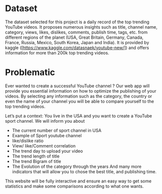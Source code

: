 # Dataset
The dataset selected for this project is a daily record of the top trending YouTube videos. It proposes numerous insights such as title, channel name, category, views, likes, dislikes, comments, publish time, tags, etc. from different regions of the planet (USA, Great Britain, Germany, Canada, France, Russia, Mexico, South Korea, Japan and India).
It is provided by kaggle ([https://www.kaggle.com/datasnaek/youtube-new/]) and offers information for more than 200k top trending videos.

# Problematic
Ever wanted to create a successful YouTube channel ?
Our web app will provide you essential information on how to optimize the publishing of your videos.
By selecting any information such as the category, the country or even the name of your channel you will be able to compare yourself to the top trending videos.

Let’s put a context:
You live in the USA and you want to create a YouTube sport channel.
We will inform you about
- The current number of sport channel in USA
- Example of Sport youtube channel
- like/dislike ratio
- View/ like/Comment correlation
- The trend day to upload your video
- The trend length of title
- The trend Bigram of title
- The Evolution of the category through the years
And many more indicators that will allow you to chose the best title, and publishing time.

This website will be fully interactive and ensure an easy way to get some statistics and make some comparisons according to what one wants.

